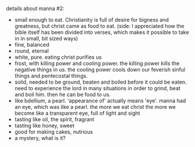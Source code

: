 details about manna #2:
- small enough to eat. Christianity is full of desire for bigness and greatness, but christ came as food to eat. (side: I appreciated how the bible itself has been divided into verses, which makes it possible to take in in small, bit sized ways)
- fine, balanced
- round, eternal
- white, pure. eating christ purifies us
- frost, with killing power and cooling power. the killing power kills the negative things in us. the cooling power cools down our feverish sinful things and pentecostal things.
- solid, needed to be ground, beaten and boiled before it could be eaten. need to experience the lord in many situations in order to grind, beat and boil him. then he can be food to us.
- like bdellium, a pearl. 'appearance of' actually means 'eye'. manna had an eye, which was like a pearl. the more we eat christ the more we become like a transparent eye, full of light and sight
- tasting like oil, the spirit, fragrant
- tasting like honey, sweet
- good for making cakes, nutrious
- a mystery, what is it?

